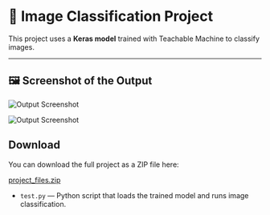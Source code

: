 # 🧠 Image Classification Project

This project uses a **Keras model** trained with Teachable Machine to classify images.

---

## 🖼️ Screenshot of the Output

![Output Screenshot](PIC1.png)

![Output Screenshot](PIC2.png)


## Download

You can download the full project as a ZIP file here:  

[project_files.zip](converted_keras.zip)


- `test.py` — Python script that loads the trained model and runs image classification.


